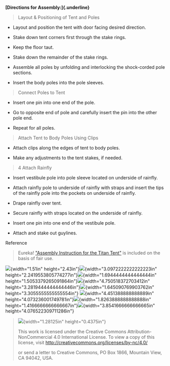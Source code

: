 **[Directions for Assembly:]{.underline}**

> Layout & Positioning of Tent and Poles

-   Layout and position the tent with door facing desired direction.

-   Stake down tent corners first through the stake rings.

-   Keep the floor taut.

-   Stake down the remainder of the stake rings.

-   Assemble all poles by unfolding and interlocking the shock-corded pole sections.

-   Insert the body poles into the pole sleeves.

> Connect Poles to Tent

-   Insert one pin into one end of the pole.

-   Go to opposite end of pole and carefully insert the pin into the other pole end.

-   Repeat for all poles.

> Attach Tent to Body Poles Using Clips

-   Attach clips along the edges of tent to body poles.

-   Make any adjustments to the tent stakes, if needed.

> 4 Attach Rainfly

-   Insert vestibule pole into pole sleeve located on underside of rainfly.

-   Attach rainfly pole to underside of rainfly with straps and insert the tips of the rainfly pole into the pockets on underside of rainfly.

-   Drape rainfly over tent.

-   Secure rainfly with straps located on the underside of rainfly.

-   Insert one pin into one end of the vestibule pole.

-   Attach and stake out guylines.

Reference

> Eureka! ["Assembly Instruction for the Titan Tent"](https://www.eurekacamping.com/sites/eurekacamping_site/files/Archive/TITAN09IM.pdf) is included on the basis of fair use.

![](media/image1.JPG){width="1.51in" height="2.43in"}![](media/image2.JPG){width="3.0972222222222223in" height="2.2419553805774277in"}![](media/image3.JPG){width="1.6944444444444444in" height="1.5053379265091864in"}![](media/image4.JPG){width="4.750518372703412in" height="3.2819444444444446in"}![](media/image5.JPG){width="1.645090769903762in" height="3.3055555555555554in"} ![](media/image6.JPG){width="4.451388888888889in" height="4.073236001749781in"}![](media/image7.JPG){width="1.8263888888888888in" height="1.4166666666666667in"}![](media/image8.JPG){width="3.8541666666666665in" height="4.076522309711286in"}

> ![](media/image9.png){width="1.28125in" height="0.4375in"}
>
> This work is licensed under the Creative Commons Attribution-NonCommercial 4.0 International License. To view a copy of this license, visit <http://creativecommons.org/licenses/by-nc/4.0/>
>
> or send a letter to Creative Commons, PO Box 1866, Mountain View, CA 94042, USA.
